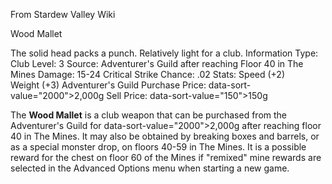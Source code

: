 From Stardew Valley Wiki

Wood Mallet

The solid head packs a punch. Relatively light for a club. Information Type: Club Level: 3 Source: Adventurer's Guild after reaching Floor 40 in The Mines Damage: 15-24 Critical Strike Chance: .02 Stats: Speed (+2) Weight (+3) Adventurer's Guild Purchase Price: data-sort-value="2000"&gt;2,000g Sell Price: data-sort-value="150"&gt;150g

The **Wood Mallet** is a club weapon that can be purchased from the Adventurer's Guild for data-sort-value="2000"&gt;2,000g after reaching floor 40 in The Mines. It may also be obtained by breaking boxes and barrels, or as a special monster drop, on floors 40-59 in The Mines. It is a possible reward for the chest on floor 60 of the Mines if "remixed" mine rewards are selected in the Advanced Options menu when starting a new game.
